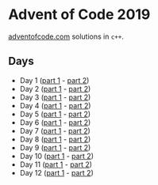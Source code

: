 # Advent of Code 2019

[adventofcode.com](adventofcode.com) solutions in `c++`.

## Days
* Day 1 ([part 1](day1/1_1.cpp) - [part 2](day1/1_2.cpp))
* Day 2 ([part 1](day2/2_1.cpp) - [part 2](day2/2_2.cpp))
* Day 3 ([part 1](day3/3_1.cpp) - [part 2](day3/3_2.cpp))
* Day 4 ([part 1](day4/4_1.cpp) - [part 2](day4/4_2.cpp))
* Day 5 ([part 1](day5/5_1.cpp) - [part 2](day5/5_2.cpp))
* Day 6 ([part 1](day6/6_1.cpp) - [part 2](day6/6_2.cpp))
* Day 7 ([part 1](day7/7_1.cpp) - [part 2](day7/7_2.cpp))
* Day 8 ([part 1](day8/8_1.cpp) - [part 2](day8/8_2.cpp))
* Day 9 ([part 1](day9/9_1.cpp) - [part 2](day9/9_2.cpp))
* Day 10 ([part 1](day10/10_1.cpp) - [part 2](day10/10_2.cpp))
* Day 11 ([part 1](day11/11_1.cpp) - [part 2](day11/11_2.cpp))
* Day 12 ([part 1](day12/12_1.cpp) - [part 2](day12/12_2.cpp))
